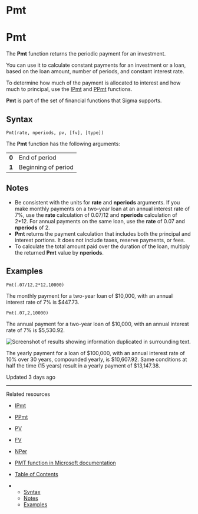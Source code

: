 # Pmt

# Pmt

The **Pmt** function returns the periodic payment for an investment.

You can use it to calculate constant payments for an investment or a loan, based on the loan amount, number of periods, and constant interest rate.

To determine how much of the payment is allocated to interest and how much to principal, use the [IPmt](/docs/ipmt) and [PPmt](/docs/ppmt) functions.

**Pmt** is part of the set of financial functions that Sigma supports.

## Syntax

`Pmt(rate, nperiods, pv, [fv], [type])`

The **Pmt** function has the following arguments:

|  |  |
| --- | --- |
| **0** | End of period |
| **1** | Beginning of period |

## Notes

* Be consistent with the units for **rate** and **nperiods** arguments. If you make monthly payments on a two-year loan at an annual interest rate of 7%, use the **rate** calculation of 0.07/12 and **nperiods** calculation of 2\*12. For annual payments on the same loan, use the **rate** of 0.07 and **nperiods** of 2.
* **Pmt** returns the payment calculation that includes both the principal and interest portions. It does not include taxes, reserve payments, or fees.
* To calculate the total amount paid over the duration of the loan, multiply the returned **Pmt** value by **nperiods**.

## Examples

`Pmt(.07/12,2*12,10000)`

The monthly payment for a two-year loan of $10,000, with an annual interest rate of 7% is $447.73.

`Pmt(.07,2,10000)`

The annual payment for a two-year loan of $10,000, with an annual interest rate of 7% is $5,530.92.

![Screenshot of results showing information duplicated in surrounding text.](https://files.readme.io/397e8e4-function-pmt-example.png)

The yearly payment for a loan of $100,000, with an annual interest rate of 10% over 30 years, compounded yearly, is $10,607.92. Same conditions at half the time (15 years) result in a yearly payment of $13,147.38.

Updated 3 days ago

---

Related resources

* [IPmt](/docs/ipmt)
* [PPmt](/docs/ppmt)
* [PV](/docs/pv)
* [FV](/docs/fv)
* [NPer](/docs/nper)
* [PMT function in Microsoft documentation](https://support.microsoft.com/en-us/office/pmt-function-0214da64-9a63-4996-bc20-214433fa6441)

* [Table of Contents](#)
* + [Syntax](#syntax)
  + [Notes](#notes)
  + [Examples](#examples)